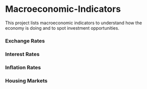 # Macroeconomic-Indicators
This project lists macroeconomic indicators to understand how the economy is doing and to spot investment opportunities.

### Exchange Rates


### Interest Rates


### Inflation Rates


### Housing Markets
